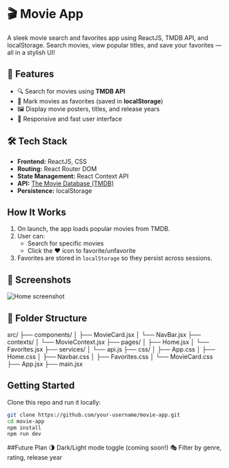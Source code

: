 # 🎬 Movie App

A sleek movie search and favorites app using ReactJS, TMDB API, and localStorage. Search movies, view popular titles, and save your favorites — all in a stylish UI!

## 🚀 Features
- 🔍 Search for movies using **TMDB API**
- 🌟 Mark movies as favorites (saved in **localStorage**)
- 🖼️ Display movie posters, titles, and release years
- 🔄 Responsive and fast user interface

## 🛠️ Tech Stack
- **Frontend:** ReactJS, CSS
- **Routing:** React Router DOM
- **State Management:** React Context API
- **API:** [The Movie Database (TMDB)](https://www.themoviedb.org/)
- **Persistence:** localStorage

##  How It Works
1. On launch, the app loads popular movies from TMDB.
2. User can:
   - Search for specific movies
   - Click the ❤️ icon to favorite/unfavorite
3. Favorites are stored in `localStorage` so they persist across sessions.

## 📸 Screenshots
![Home screenshot](./screenshots/home.png)


## 📁 Folder Structure
src/
├── components/
│   ├── MovieCard.jsx
│   └── NavBar.jsx
├── contexts/
│   └── MovieContext.jsx
├── pages/
│   ├── Home.jsx
│   └── Favorites.jsx
├── services/
│   └── api.js
├── css/
│   ├── App.css
│   ├── Home.css
│   ├── Navbar.css
│   ├── Favorites.css
│   └── MovieCard.css
├── App.jsx
├── main.jsx

##  Getting Started
Clone this repo and run it locally:
```bash
git clone https://github.com/your-username/movie-app.git
cd movie-app
npm install
npm run dev
```
##Future Plan
🌗 Dark/Light mode toggle (coming soon!)
🎭 Filter by genre, rating, release year



